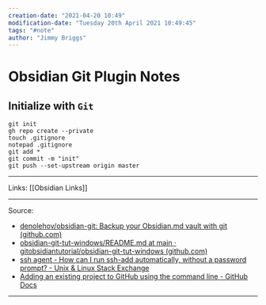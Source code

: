 ```yaml
---
creation-date: "2021-04-20 10:49"
modification-date: "Tuesday 20th April 2021 10:49:45"
tags: "#note"
author: "Jimmy Briggs"
---
```


# Obsidian Git Plugin Notes

## Initialize with `Git`

```
git init
gh repo create --private
touch .gitignore
notepad .gitignore
git add *
git commit -m "init"
git push --set-upstream origin master
```

***
Links: [[Obsidian Links]]
***
Source:

- [denolehov/obsidian-git: Backup your Obsidian.md vault with git (github.com)](https://github.com/denolehov/obsidian-git)
- [obsidian-git-tut-windows/README.md at main · gitobsidiantutorial/obsidian-git-tut-windows (github.com)](https://github.com/gitobsidiantutorial/obsidian-git-tut-windows/blob/main/README.md)
- [ssh agent - How can I run ssh-add automatically, without a password prompt? - Unix & Linux Stack Exchange](https://unix.stackexchange.com/questions/90853/how-can-i-run-ssh-add-automatically-without-a-password-prompt/90869#90869)
- [Adding an existing project to GitHub using the command line - GitHub Docs](https://docs.github.com/en/github/importing-your-projects-to-github/adding-an-existing-project-to-github-using-the-command-line)
***
